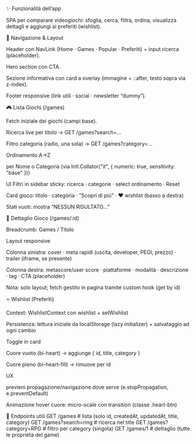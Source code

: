 ✨ Funzionalità dell’app

SPA per comparare videogiochi: sfoglia, cerca, filtra, ordina, visualizza dettagli e aggiungi ai preferiti (wishlist).

🧭 Navigazione & Layout

Header con NavLink (Home · Games · Popular · Preferiti) + input ricerca (placeholder).

Hero section con CTA.

Sezione informativa con card a overlay (immagine + ::after, testo sopra via z-index).

Footer responsive (link utili · social · newsletter “dummy”).

🎮 Lista Giochi (/games)

Fetch iniziale dei giochi (campi base).

Ricerca live per titolo → GET /games?search=...

Filtro categoria (radio, una sola) → GET /games?category=...

Ordinamento A→Z

per Nome o Categoria (via Intl.Collator("it", { numeric: true, sensitivity: "base" }))

UI Filtri in sidebar sticky: ricerca · categorie · select ordinamento · Reset

Card gioco: titolo · categoria · “Scopri di più” · ❤️ wishlist (basso a destra)

Stati vuoti: mostra “NESSUN RISULTATO…”

📄 Dettaglio Gioco (/games/:id)

Breadcrumb: Games / Titolo

Layout responsive

Colonna sinistra: cover · meta rapidi (uscita, developer, PEGI, prezzo) · trailer (iframe, se presente)

Colonna destra: metascore/user score · piattaforme · modalità · descrizione · tag · CTA (placeholder)

Nota: solo layout; fetch gestito in pagina tramite custom hook (get by id)

⭐ Wishlist (Preferiti)

Context: WishlistContext con wishlist + setWishlist

Persistenza: lettura iniziale da localStorage (lazy initializer) + salvataggio ad ogni cambio

Toggle in card

Cuore vuoto (bi-heart) → aggiunge { id, title, category }

Cuore pieno (bi-heart-fill) → rimuove per id

UX

previeni propagazione/navigazione dove serve (e.stopPropagation, e.preventDefault)

Animazione hover cuore: micro-scale con transition (classe .heart-btn)

🔌 Endpoints utili
GET /games # lista (solo id, createdAt, updatedAt, title, category)
GET /games?search=ring # ricerca nel title
GET /games?category=RPG # filtro per category (singola)
GET /games/1 # dettaglio (tutte le proprietà del game)
